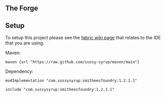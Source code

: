 ## The Forge

## Setup

To setup this project please see the [fabric wiki page](https://fabricmc.net/wiki/tutorial:setup) that relates to the IDE that you are using.

Maven:
```
maven {url "https://raw.github.com/sussy-syrup/maven/main"}
```
Dependency:
```
modImplementation "com.sussysyrup:smitheesfoundry:1.2.1.1"

include "com.sussysyrup:smitheesfoundry:1.2.1.1"
```
